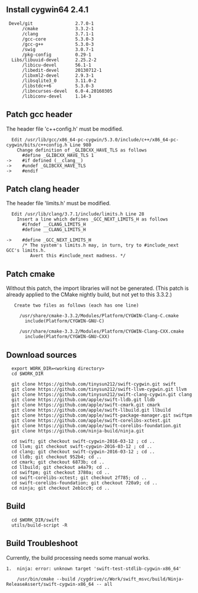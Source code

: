 
Install cygwin64 2.4.1
----------------------
```
 Devel/git                2.7.0-1
      /cmake              3.3.2-1
      /clang              3.7.1-1 
      /gcc-core           5.3.0-3
      /gcc-g++            5.3.0-3
      /swig               3.0.7-1
      /pkg-config         0.29-1
  Libs/libuuid-devel      2.25.2-2
      /libicu-devel       56.1-1
      /libedit-devel      20130712-1
      /libxml2-devel      2.9.3-1
      /libsqlite3_0       3.11.0-2
      /libstdc++6         5.3.0-3
      /libncurses-devel   6.0-4.20160305
      /libiconv-devel     1.14-3
```

Patch gcc header
----------------
  
  The header file 'c++config.h' must be modified.
```
  Edit /usr/lib/gcc/x86_64-pc-cygwin/5.3.0/include/c++/x86_64-pc-cygwin/bits/c++config.h Line 980
    Change definition of _GLIBCXX_HAVE_TLS as follows
      #define _GLIBCXX_HAVE_TLS 1
->    #if defined (__clang__)
->    #undef _GLIBCXX_HAVE_TLS
->    #endif    
``` 

Patch clang header
------------------

  The header file 'limits.h' must be modified.
```
  Edit /usr/lib/clang/3.7.1/include/limits.h Line 28
    Insert a line which defines _GCC_NEXT_LIMITS_H as follows
      #ifndef __CLANG_LIMITS_H
      #define __CLANG_LIMITS_H

->    #define _GCC_NEXT_LIMITS_H
      /* The system's limits.h may, in turn, try to #include_next GCC's limits.h.
         Avert this #include_next madness. */
```

Patch cmake
-----------

  Without this patch, the import libraries will not be generated.
  (This patch is already applied to the CMake nightly build, but not yet to this 3.3.2.)
```
   Create two files as follows (each has one line)
 
     /usr/share/cmake-3.3.2/Modules/Platform/CYGWIN-Clang-C.cmake
       include(Platform/CYGWIN-GNU-C)
 
     /usr/share/cmake-3.3.2/Modules/Platform/CYGWIN-Clang-CXX.cmake
       include(Platform/CYGWIN-GNU-CXX)
```

Download sources
----------------
```
  export WORK_DIR=<working directory>
  cd $WORK_DIR
  
  git clone https://github.com/tinysun212/swift-cygwin.git swift
  git clone https://github.com/tinysun212/swift-llvm-cygwin.git llvm
  git clone https://github.com/tinysun212/swift-clang-cygwin.git clang
  git clone https://github.com/apple/swift-lldb.git lldb
  git clone https://github.com/apple/swift-cmark.git cmark
  git clone https://github.com/apple/swift-llbuild.git llbuild
  git clone https://github.com/apple/swift-package-manager.git swiftpm
  git clone https://github.com/apple/swift-corelibs-xctest.git
  git clone https://github.com/apple/swift-corelibs-foundation.git
  git clone https://github.com/ninja-build/ninja.git

  cd swift; git checkout swift-cygwin-2016-03-12 ; cd ..
  cd llvm; git checkout swift-cygwin-2016-03-12 ; cd ..
  cd clang; git checkout swift-cygwin-2016-03-12 ; cd ..
  cd lldb; git checkout 952b4; cd ..
  cd cmark; git checkout 6873b; cd ..
  cd llbuild; git checkout a4a79; cd ..
  cd swiftpm; git checkout 3780a; cd ..
  cd swift-corelibs-xctest; git checkout 2f785; cd ..
  cd swift-corelibs-foundation; git checkout 720a9; cd ..
  cd ninja; git checkout 2eb1cc9; cd ..
```
  
Build
-----
```
  cd $WORK_DIR/swift
  utils/build-script -R
```
  
Build Troubleshoot
------------------
Currently, the build processing needs some manual works.
```
1.  ninja: error: unknown target 'swift-test-stdlib-cygwin-x86_64'

    /usr/bin/cmake --build /cygdrive/c/Work/swift_msvc/build/Ninja-ReleaseAssert/swift-cygwin-x86_64 -- all
```	
